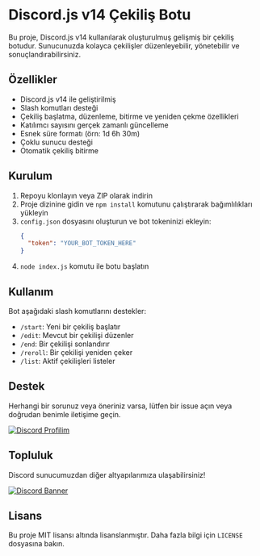 # Discord.js v14 Çekiliş Botu

Bu proje, Discord.js v14 kullanılarak oluşturulmuş gelişmiş bir çekiliş botudur. Sunucunuzda kolayca çekilişler düzenleyebilir, yönetebilir ve sonuçlandırabilirsiniz.

## Özellikler

- Discord.js v14 ile geliştirilmiş
- Slash komutları desteği
- Çekiliş başlatma, düzenleme, bitirme ve yeniden çekme özellikleri
- Katılımcı sayısını gerçek zamanlı güncelleme
- Esnek süre formatı (örn: 1d 6h 30m)
- Çoklu sunucu desteği
- Otomatik çekiliş bitirme

## Kurulum

1. Repoyu klonlayın veya ZIP olarak indirin
2. Proje dizinine gidin ve `npm install` komutunu çalıştırarak bağımlılıkları yükleyin
3. `config.json` dosyasını oluşturun ve bot tokeninizi ekleyin:
   ```json
   {
     "token": "YOUR_BOT_TOKEN_HERE"
   }
   ```
4. `node index.js` komutu ile botu başlatın

## Kullanım

Bot aşağıdaki slash komutlarını destekler:

- `/start`: Yeni bir çekiliş başlatır
- `/edit`: Mevcut bir çekilişi düzenler
- `/end`: Bir çekilişi sonlandırır
- `/reroll`: Bir çekilişi yeniden çeker
- `/list`: Aktif çekilişleri listeler

## Destek

Herhangi bir sorunuz veya öneriniz varsa, lütfen bir issue açın veya doğrudan benimle iletişime geçin.

[![Discord Profilim](https://img.shields.io/badge/Discord-Profilim-7289DA?style=for-the-badge&logo=discord&logoColor=white)](https://discord.com/users/657241749579759616)

## Topluluk

Discord sunucumuzdan diğer altyapılarımıza ulaşabilirsiniz!

[![Discord Banner](https://api.weblutions.com/discord/invite/msidev/)](https://discord.gg/msidev)

## Lisans

Bu proje MIT lisansı altında lisanslanmıştır. Daha fazla bilgi için `LICENSE` dosyasına bakın.
